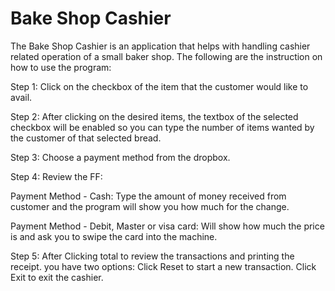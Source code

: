 # Bake Shop Cashier
The Bake Shop Cashier is an application that helps with handling cashier related operation of a small baker shop.
The following are the instruction on how to use the program: 

Step 1: Click on the checkbox of the item that the customer would like to avail.

Step 2: After clicking on the desired items, the textbox of the selected checkbox will be enabled so you can type the number of items wanted by the customer of that selected bread.

Step 3: Choose a payment method from the dropbox. 

Step 4: Review the FF:

Payment Method - Cash: Type the amount of money received from customer and the program will show you how much for the change. 

Payment Method - Debit, Master or visa card: Will show how much the price is and ask you to swipe the card into the machine. 

Step 5: After Clicking total to review the transactions and printing the receipt.
you have two options:
Click Reset to start a new transaction. 
Click Exit to exit the cashier.
